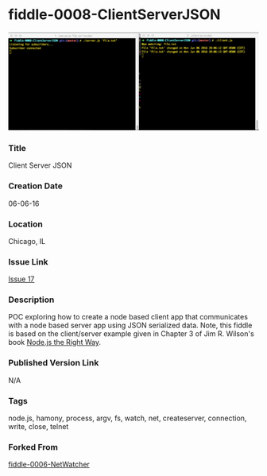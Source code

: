 fiddle-0008-ClientServerJSON
======

![Screenshot](screenshot.png)


### Title

Client Server JSON


### Creation Date

06-06-16


### Location

Chicago, IL


### Issue Link

[Issue 17](https://github.com/bradyhouse/house/issues/17)


### Description

POC exploring how to create a node based client app that communicates with a node based server app using JSON serialized
data.  Note, this fiddle is based on the client/server example given in Chapter 3 of Jim R. Wilson's book 
[Node.js the Right Way](https://pragprog.com/book/jwnode/node-js-the-right-way).


### Published Version Link

N/A


### Tags

node.js, hamony, process, argv, fs, watch, net, createserver, connection, write, close, telnet


### Forked From

[fiddle-0006-NetWatcher](../fiddle-0006-NetWatcher)
